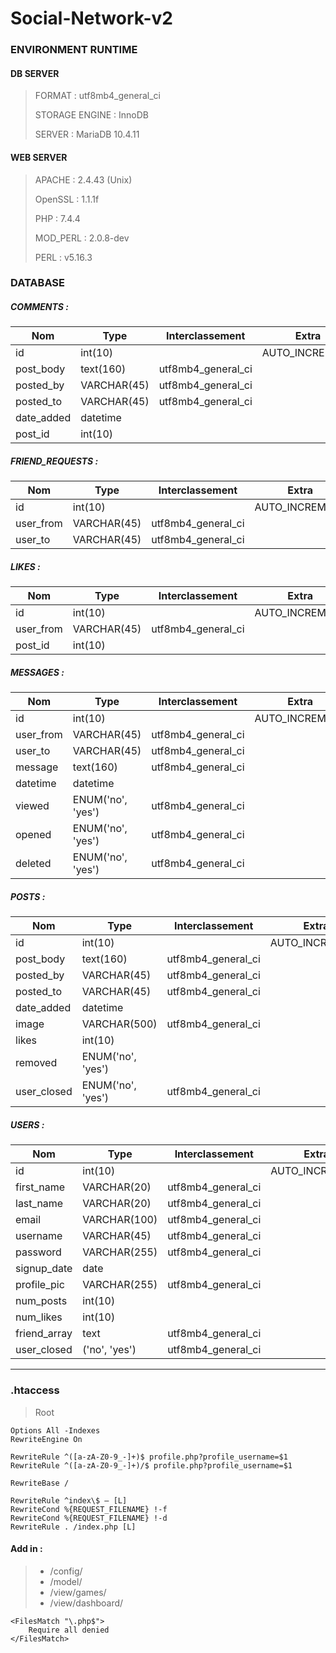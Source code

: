 # Social-Network-v2 #

### ENVIRONMENT RUNTIME ###

#### DB SERVER ####

> FORMAT : utf8mb4_general_ci 
>
> STORAGE ENGINE : InnoDB 
>
> SERVER : MariaDB 10.4.11

#### WEB SERVER ####

> APACHE : 2.4.43 (Unix) 
>
> OpenSSL : 1.1.1f 
>
> PHP : 7.4.4 
>
> MOD_PERL : 2.0.8-dev 
>
> PERL : v5.16.3 

### DATABASE ###

##### COMMENTS : #####

Nom | Type | Interclassement | Extra
------------- | ------------- | ------------- | -------------
id | int(10) |  | AUTO_INCREMENT
post_body | text(160) | utf8mb4_general_ci |
posted_by | VARCHAR(45) | utf8mb4_general_ci |
posted_to | VARCHAR(45) | utf8mb4_general_ci |
date_added | datetime |  |
post_id | int(10) |  |

##### FRIEND_REQUESTS : #####

Nom | Type | Interclassement | Extra
------------- | ------------- | ------------- | -------------
id | int(10) |  | AUTO_INCREMENT
user_from | VARCHAR(45) | utf8mb4_general_ci |
user_to | VARCHAR(45) | utf8mb4_general_ci |

##### LIKES : #####

Nom | Type | Interclassement | Extra
------------- | ------------- | ------------- | -------------
id | int(10) |  | AUTO_INCREMENT
user_from | VARCHAR(45) | utf8mb4_general_ci |
post_id | int(10) |  | 

##### MESSAGES : #####

Nom | Type | Interclassement | Extra
------------- | ------------- | ------------- | -------------
id | int(10) |  | AUTO_INCREMENT
user_from | VARCHAR(45) | utf8mb4_general_ci |
user_to | VARCHAR(45) | utf8mb4_general_ci |
message | text(160) | utf8mb4_general_ci |
datetime | datetime |  |
viewed | ENUM('no', 'yes') | utf8mb4_general_ci |
opened | ENUM('no', 'yes') | utf8mb4_general_ci |
deleted | ENUM('no', 'yes') | utf8mb4_general_ci |

##### POSTS : #####

Nom | Type | Interclassement | Extra
------------- | ------------- | ------------- | -------------
id | int(10) |  | AUTO_INCREMENT
post_body | text(160) | utf8mb4_general_ci |
posted_by | VARCHAR(45) | utf8mb4_general_ci |
posted_to | VARCHAR(45) | utf8mb4_general_ci |
date_added | datetime |  |
image | VARCHAR(500) | utf8mb4_general_ci |
likes | int(10) |  |
removed | ENUM('no', 'yes') |  |
user_closed | ENUM('no', 'yes') | utf8mb4_general_ci |

##### USERS : #####

Nom | Type | Interclassement | Extra
------------- | ------------- | ------------- | -------------
id | int(10) |  | AUTO_INCREMENT
first_name | VARCHAR(20) | utf8mb4_general_ci |
last_name | VARCHAR(20) | utf8mb4_general_ci |
email | VARCHAR(100) | utf8mb4_general_ci |
username | VARCHAR(45) | utf8mb4_general_ci |
password | VARCHAR(255) | utf8mb4_general_ci |
signup_date | date |  |
profile_pic | VARCHAR(255) | utf8mb4_general_ci |
num_posts | int(10) |  |
num_likes | int(10) |  |
friend_array | text | utf8mb4_general_ci |
user_closed | ('no', 'yes') | utf8mb4_general_ci |

---

### .htaccess ###

> Root
```
Options All -Indexes
RewriteEngine On

RewriteRule ^([a-zA-Z0-9_-]+)$ profile.php?profile_username=$1
RewriteRule ^([a-zA-Z0-9_-]+)/$ profile.php?profile_username=$1

RewriteBase /

RewriteRule ^index\$ – [L]
RewriteCond %{REQUEST_FILENAME} !-f
RewriteCond %{REQUEST_FILENAME} !-d
RewriteRule . /index.php [L]
```
#### Add in : #### 
> - /config/
> - /model/
> - /view/games/
> - /view/dashboard/
```
<FilesMatch "\.php$">
    Require all denied
</FilesMatch>
```
